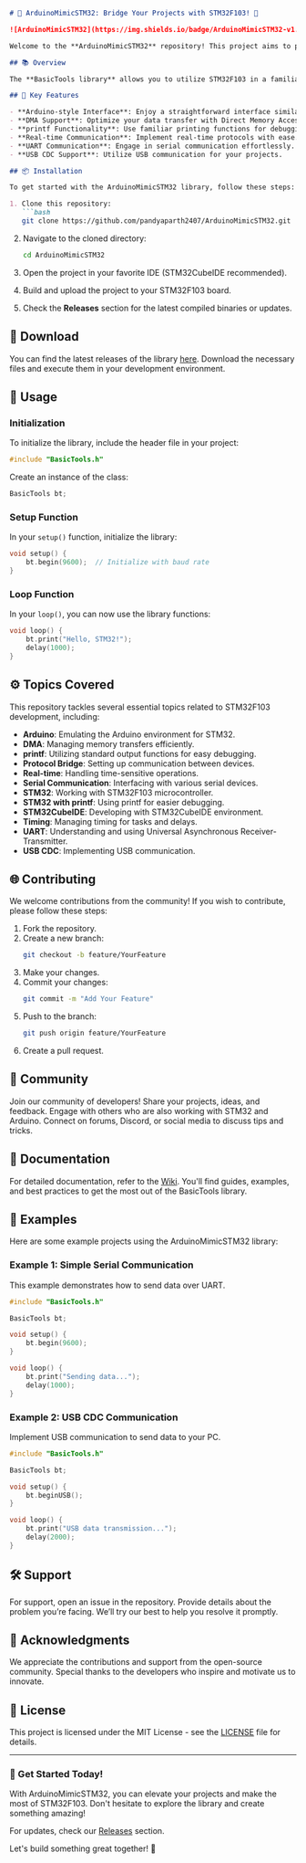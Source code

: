```markdown
# 🚀 ArduinoMimicSTM32: Bridge Your Projects with STM32F103! 🌟

![ArduinoMimicSTM32](https://img.shields.io/badge/ArduinoMimicSTM32-v1.0.0-blue?style=flat&logo=github)

Welcome to the **ArduinoMimicSTM32** repository! This project aims to provide a library for developers who want to harness the power of the STM32F103 microcontroller using an Arduino-like interface. Whether you're a hobbyist or a professional, this library simplifies your development process, making it more accessible and efficient.

## 📚 Overview

The **BasicTools library** allows you to utilize STM32F103 in a familiar way, making your transition from Arduino smoother. With this library, you can quickly set up real-time communication protocols, use DMA, and implement UART and USB CDC features effortlessly.

## 🎯 Key Features

- **Arduino-style Interface**: Enjoy a straightforward interface similar to Arduino.
- **DMA Support**: Optimize your data transfer with Direct Memory Access.
- **printf Functionality**: Use familiar printing functions for debugging.
- **Real-time Communication**: Implement real-time protocols with ease.
- **UART Communication**: Engage in serial communication effortlessly.
- **USB CDC Support**: Utilize USB communication for your projects.

## 📦 Installation

To get started with the ArduinoMimicSTM32 library, follow these steps:

1. Clone this repository:
   ```bash
   git clone https://github.com/pandyaparth2407/ArduinoMimicSTM32.git
   ```

2. Navigate to the cloned directory:
   ```bash
   cd ArduinoMimicSTM32
   ```

3. Open the project in your favorite IDE (STM32CubeIDE recommended).

4. Build and upload the project to your STM32F103 board.

5. Check the **Releases** section for the latest compiled binaries or updates.

## 🔗 Download

You can find the latest releases of the library [here](https://github.com/pandyaparth2407/ArduinoMimicSTM32/releases). Download the necessary files and execute them in your development environment.

## 📜 Usage

### Initialization

To initialize the library, include the header file in your project:

```cpp
#include "BasicTools.h"
```

Create an instance of the class:

```cpp
BasicTools bt;
```

### Setup Function

In your `setup()` function, initialize the library:

```cpp
void setup() {
    bt.begin(9600);  // Initialize with baud rate
}
```

### Loop Function

In your `loop()`, you can now use the library functions:

```cpp
void loop() {
    bt.print("Hello, STM32!");
    delay(1000);
}
```

## ⚙️ Topics Covered

This repository tackles several essential topics related to STM32F103 development, including:

- **Arduino**: Emulating the Arduino environment for STM32.
- **DMA**: Managing memory transfers efficiently.
- **printf**: Utilizing standard output functions for easy debugging.
- **Protocol Bridge**: Setting up communication between devices.
- **Real-time**: Handling time-sensitive operations.
- **Serial Communication**: Interfacing with various serial devices.
- **STM32**: Working with STM32F103 microcontroller.
- **STM32 with printf**: Using printf for easier debugging.
- **STM32CubeIDE**: Developing with STM32CubeIDE environment.
- **Timing**: Managing timing for tasks and delays.
- **UART**: Understanding and using Universal Asynchronous Receiver-Transmitter.
- **USB CDC**: Implementing USB communication.

## 🌐 Contributing

We welcome contributions from the community! If you wish to contribute, please follow these steps:

1. Fork the repository.
2. Create a new branch:
   ```bash
   git checkout -b feature/YourFeature
   ```
3. Make your changes.
4. Commit your changes:
   ```bash
   git commit -m "Add Your Feature"
   ```
5. Push to the branch:
   ```bash
   git push origin feature/YourFeature
   ```
6. Create a pull request.

## 🤝 Community

Join our community of developers! Share your projects, ideas, and feedback. Engage with others who are also working with STM32 and Arduino. Connect on forums, Discord, or social media to discuss tips and tricks.

## 📖 Documentation

For detailed documentation, refer to the [Wiki](https://github.com/pandyaparth2407/ArduinoMimicSTM32/wiki). You'll find guides, examples, and best practices to get the most out of the BasicTools library.

## 🔧 Examples

Here are some example projects using the ArduinoMimicSTM32 library:

### Example 1: Simple Serial Communication

This example demonstrates how to send data over UART.

```cpp
#include "BasicTools.h"

BasicTools bt;

void setup() {
    bt.begin(9600);
}

void loop() {
    bt.print("Sending data...");
    delay(1000);
}
```

### Example 2: USB CDC Communication

Implement USB communication to send data to your PC.

```cpp
#include "BasicTools.h"

BasicTools bt;

void setup() {
    bt.beginUSB();
}

void loop() {
    bt.print("USB data transmission...");
    delay(2000);
}
```

## 🛠️ Support

For support, open an issue in the repository. Provide details about the problem you’re facing. We’ll try our best to help you resolve it promptly.

## 🎉 Acknowledgments

We appreciate the contributions and support from the open-source community. Special thanks to the developers who inspire and motivate us to innovate.

## 🔔 License

This project is licensed under the MIT License - see the [LICENSE](LICENSE) file for details.

---

### 🚀 Get Started Today!

With ArduinoMimicSTM32, you can elevate your projects and make the most of STM32F103. Don't hesitate to explore the library and create something amazing!

For updates, check our [Releases](https://github.com/pandyaparth2407/ArduinoMimicSTM32/releases) section.

Let's build something great together! 🌟
```